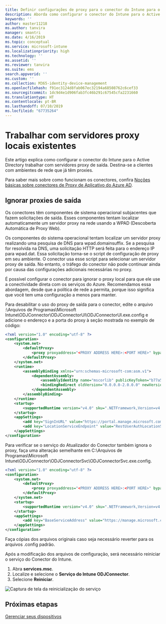 ```yaml
---
title: Definir configurações de proxy para o conector do Intune para o Active Directory
description: Aborda como configurar o conector do Intune para o Active Directory trabalhar com os servidores proxy locais existentes.
keywords: ''
author: master11218
ms.author: tanvira
manager: smantri
ms.date: 4/16/2019
ms.topic: conceptual
ms.service: microsoft-intune
ms.localizationpriority: high
ms.technology: ''
ms.assetid: ''
ms.reviewer: tanvira
ms.suite: ems
search.appverid: ''
ms.custom: ''
ms.collection: M365-identity-device-management
ms.openlocfilehash: f91ec3124d8fab067ec32194a68508762c6cef33
ms.sourcegitcommit: 1dc9d4e1d906fab3fc46b291c67545cfa2231660
ms.translationtype: HT
ms.contentlocale: pt-BR
ms.lasthandoff: 07/10/2019
ms.locfileid: "67735264"
---
```

# <a name="work-with-existing-on-premises-proxy-servers"></a>Trabalhar com servidores proxy locais existentes

Este artigo explica como configurar o conector do Intune para o Active Directory trabalhar com servidores proxy de saída. Destina-se a clientes com ambientes de rede que já têm proxies.

Para saber mais sobre como funcionam os conectores, confira [Noções básicas sobre conectores de Proxy de Aplicativo do Azure AD](https://docs.microsoft.com/azure/active-directory/manage-apps/application-proxy-connectors).

## <a name="bypass-outbound-proxies"></a>Ignorar proxies de saída

Os conectores têm componentes de sistema operacional subjacentes que fazem solicitações de saída. Esses componentes tentam localizar automaticamente um servidor proxy na rede usando a WPAD (Descoberta Automática de Proxy Web).

Os componentes do sistema operacional tentam localizar um servidor proxy realizando uma pesquisa de DNS para wpad.domainsuffix. Se a pesquisa for resolvida na DNS, uma solicitação HTTP será feita para o endereço IP para wpad.dat. Essa solicitação torna-se o script de configuração de proxy em seu ambiente. O conector usa esse script para selecionar um servidor proxy de saída. No entanto, o tráfego do conector não pode continuar ainda por causa das configurações adicionais necessárias no proxy.

É possível configurar o conector para ignorar o proxy local para que ele use a conectividade direta com os serviços do Azure. Recomendamos essa abordagem, desde que a política de rede a permita, porque isso significa que você tem uma configuração a menos para manter.

Para desabilitar o uso do proxy de saída para o conector, edite o arquivo :\Arquivos de Programas\Microsoft Intune\ODJConnector\ODJConnectorUI\ODJConnectorUI.exe.config e adicione o endereço e a porta do proxy à seção mostrada no exemplo de código:

```xml
<?xml version="1.0" encoding="utf-8" ?>
<configuration>
    <system.net>  
        <defaultProxy>   
            <proxy proxyaddress="<PROXY ADDRESS HERE>:<PORT HERE>" bypassonlocal="True" usesystemdefault="True"/>   
        </defaultProxy>  
    </system.net>
    <runtime>
        <assemblyBinding xmlns="urn:schemas-microsoft-com:asm.v1">
            <dependentAssembly>
                <assemblyIdentity name="mscorlib" publicKeyToken="b77a5c561934e089" culture="neutral"/>
                <bindingRedirect oldVersion="0.0.0.0-2.0.0.0" newVersion="4.6.0.0" />
            </dependentAssembly>
        </assemblyBinding>
    </runtime>
    <startup> 
        <supportedRuntime version="v4.0" sku=".NETFramework,Version=v4.6" />
    </startup>
    <appSettings>
        <add key="SignInURL" value="https://portal.manage.microsoft.com/Home/ClientLogon"/>
        <add key="LocationServiceEndpoint" value="RestUserAuthLocationService/RestUserAuthLocationService/ServiceAddresses"/>
    </appSettings>
</configuration>
```

Para verificar se o serviço do Atualizador do Conector também ignora o proxy, faça uma alteração semelhante em C:\Arquivos de Programas\Microsoft Intune\ODJConnector\ODJConnectorSvc\ODJConnectorSvc.exe.config.

```xml
<?xml version="1.0" encoding="utf-8" ?>
<configuration>
    <system.net>  
        <defaultProxy>   
            <proxy proxyaddress="<PROXY ADDRESS HERE>:<PORT HERE>" bypassonlocal="True" usesystemdefault="True"/>   
        </defaultProxy>  
    </system.net>
    <startup>
        <supportedRuntime version="v4.0" sku=".NETFramework,Version=v4.6" />
    </startup>
    <appSettings>
        <add key="BaseServiceAddress" value="https://manage.microsoft.com/" />
    </appSettings>
</configuration>
```

Faça cópias dos arquivos originais caso seja necessário reverter para os arquivos .config padrão.

Após a modificação dos arquivos de configuração, será necessário reiniciar o serviço do Conector do Intune. 

1. Abra **services.msc**.
2. Localize e selecione o **Serviço do Intune ODJConnector**.
3. Selecione **Reiniciar**.

![Captura de tela da reinicialização do serviço](media/autopilot-hybrid-connector-proxy/service-restart.png)


## <a name="next-steps"></a>Próximas etapas

[Gerenciar seus dispositivos](device-management.md)